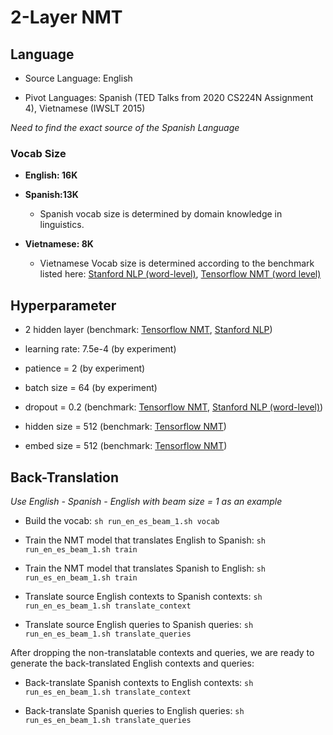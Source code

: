 # 2-Layer NMT 

## Language
- Source Language: English 

- Pivot Languages: Spanish (TED Talks from 2020 CS224N Assignment 4), Vietnamese (IWSLT 2015) 

*Need to find the exact source of the Spanish Language*

### Vocab Size

- **English: 16K**

- **Spanish:13K**

  - Spanish vocab size is determined by domain knowledge in linguistics. 

- **Vietnamese: 8K**

  - Vietnamese Vocab size is determined according to the benchmark listed here: [Stanford NLP (word-level)](https://nlp.stanford.edu/projects/nmt/), [Tensorflow NMT (word level)](https://github.com/tensorflow/nmt#iwslt-english-vietnamese)

## Hyperparameter

- 2 hidden layer (benchmark: [Tensorflow NMT](https://github.com/tensorflow/nmt#iwslt-english-vietnamese), [Stanford NLP](https://nlp.stanford.edu/projects/nmt/))

- learning rate: 7.5e-4 (by experiment)

- patience = 2 (by experiment)

- batch size = 64 (by experiment) 

- dropout = 0.2 (benchmark: [Tensorflow NMT](https://github.com/tensorflow/nmt#iwslt-english-vietnamese), [Stanford NLP (word-level)](https://nlp.stanford.edu/projects/nmt/))

- hidden size = 512 (benchmark: [Tensorflow NMT](https://github.com/tensorflow/nmt#iwslt-english-vietnamese))

- embed size = 512 (benchmark: [Tensorflow NMT](https://github.com/tensorflow/nmt#iwslt-english-vietnamese))

## Back-Translation  

_Use English - Spanish - English with beam size = 1 as an example_

- Build the vocab: `sh run_en_es_beam_1.sh vocab`

- Train the NMT model that translates English to Spanish: `sh run_en_es_beam_1.sh train`

- Train the NMT model that translates Spanish to English: `sh run_es_en_beam_1.sh train`

- Translate source English contexts to Spanish contexts: `sh run_en_es_beam_1.sh translate_context`

- Translate source English queries to Spanish queries: `sh run_en_es_beam_1.sh translate_queries`

After dropping the non-translatable contexts and queries, we are ready to generate the back-translated English contexts and queries: 

- Back-translate Spanish contexts to English contexts: `sh run_es_en_beam_1.sh translate_context`

- Back-translate Spanish queries to English queries: `sh run_es_en_beam_1.sh translate_queries`
